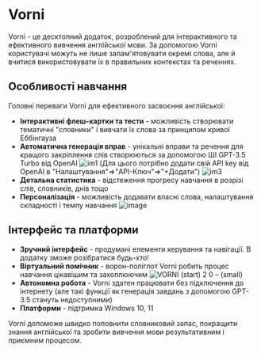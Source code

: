 # Vorni
Vorni - це десктопний додаток, розроблений для інтерактивного та ефективного вивчення англійської мови. За допомогою Vorni користувачі можуть не лише запам'ятовувати окремі слова, але й вчитися використовувати їх в правильних контекстах та реченнях.

## Особливості навчання
Головні переваги Vorni для ефективного засвоєння англійської:

- **Інтерактивні флеш-картки та тести** - можливість створювати тематичні "словники" і вивчати їх слова за принципом кривої Еббінгауза
- **Автоматична генерація вправ** - унікальні вправи та речення для кращого закріплення слів створюються за допомогою ШІ GPT-3.5 Turbo від OpenAI
  ![im1](https://github.com/andriystrizhak/EWL-FC/assets/115723613/851aa55c-35c0-44b6-aeea-de0a3ca8a551)
  (Для цього потрібно додати свій API key від OpenAI в
  "Налаштування"=>"API-Ключ"=>"+Додати")
  ![im3](https://github.com/andriystrizhak/EWL-FC/assets/115723613/ed99ccd0-adf2-4417-a064-b3adfbac69f5)
- **Детальна статистика** - відстеження прогресу навчання в розрізі слів, словників, днів тощо
- **Персоналізація** - можливість додавати власні слова, налаштування складності і темпу навчання
  ![image](https://github.com/andriystrizhak/EWL-FC/assets/115723613/6ab68204-c9ba-48e3-b93c-9e42e933a86f)

## Інтерфейс та платформи

- **Зручний інтерфейс** - продумані елементи керування та навігації. В додатку зможе розібратися будь-хто!
- **Віртуальний помічник** - ворон-поліглот Vorni робить процес навчання цікавішим та захоплюючим
  ![VORNI (start) 2 0 – (small)](https://github.com/andriystrizhak/EWL-FC/assets/115723613/c54bab56-794c-4f5d-988b-94a5e7ebe68c)
- **Автономна робота** - Vorni здатен працювати без підключення до інтернету 
  (але такі функції як генерація завдань з допомогою GPT-3.5 стануть недоступними)
- **Платформи** - підтримка Windows 10, 11


Vorni допоможе швидко поповнити словниковий запас, покращити знання англійської та зробити вивчення мови результативним і приємним процесом.

